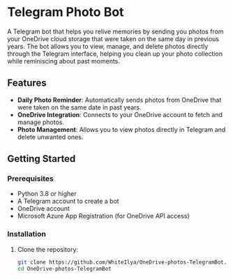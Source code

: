 # Telegram Photo Bot

A Telegram bot that helps you relive memories by sending you photos from your OneDrive cloud storage that were taken on the same day in previous years. The bot allows you to view, manage, and delete photos directly through the Telegram interface, helping you clean up your photo collection while reminiscing about past moments.

## Features

- **Daily Photo Reminder**: Automatically sends photos from OneDrive that were taken on the same date in past years.
- **OneDrive Integration**: Connects to your OneDrive account to fetch and manage photos.
- **Photo Management**: Allows you to view photos directly in Telegram and delete unwanted ones.

## Getting Started

### Prerequisites

- Python 3.8 or higher
- A Telegram account to create a bot
- OneDrive account
- Microsoft Azure App Registration (for OneDrive API access)

### Installation

1. Clone the repository:
   ```bash
   git clone https://github.com/WhiteIlya/OneDrive-photos-TelegramBot.git
   cd OneDrive-photos-TelegramBot

